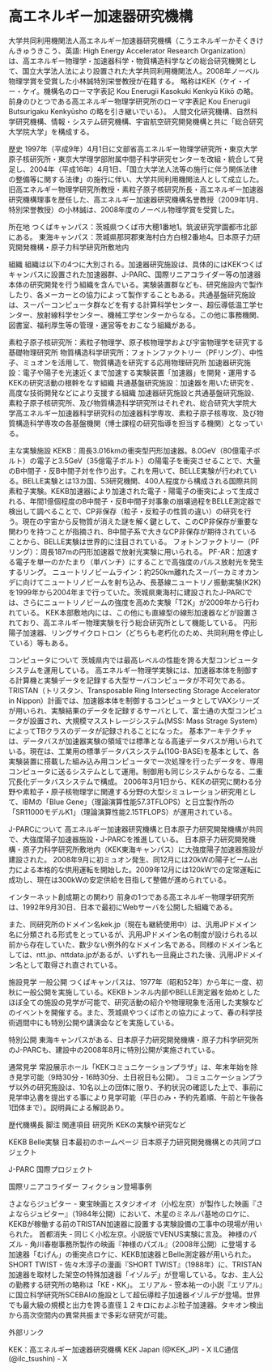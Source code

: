 # 高エネルギー加速器研究機構

大学共同利用機関法人高エネルギー加速器研究機構（こうエネルギーかそくきけんきゅうきこう、英語: High Energy Accelerator Research Organization）は、高エネルギー物理学・加速器科学・物質構造科学などの総合研究機関として、国立大学法人法により設置された大学共同利用機関法人。2008年ノーベル物理学賞を受賞した小林誠特別栄誉教授が在籍する。
略称はKEK（ケイ・イー・ケイ。機構名のローマ字表記 Kou Enerugii Kasokuki Kenkyū Kikō の略。前身のひとつである高エネルギー物理学研究所のローマ字表記 Kou Enerugii Butsurigaku Kenkyūsho の略を引き継いでいる）。
人間文化研究機構、自然科学研究機構、情報・システム研究機構、宇宙航空研究開発機構と共に「総合研究大学院大学」を構成する。

歴史
1997年（平成9年）4月1日に文部省高エネルギー物理学研究所・東京大学原子核研究所・東京大学理学部附属中間子科学研究センターを改組・統合して発足し、2004年（平成16年）4月1日、「国立大学法人法等の施行に伴う関係法律の整備等に関する法律」の施行に伴い、大学共同利用機関法人として成立した。
旧高エネルギー物理学研究所教授・素粒子原子核研究所長・高エネルギー加速器研究機構理事を歴任した、高エネルギー加速器研究機構名誉教授（2009年1月、特別栄誉教授）の小林誠は、2008年度のノーベル物理学賞を受賞した。

所在地
つくばキャンパス：茨城県つくば市大穂1番地1。筑波研究学園都市北部にある。
東海キャンパス：茨城県那珂郡東海村白方白根2番地4。日本原子力研究開発機構・原子力科学研究所敷地内

組織
組織は以下の4つに大別される。加速器研究施設は、具体的にはKEKつくばキャンパスに設置された加速器群、J-PARC、国際リニアコライダー等の加速器本体の研究開発を行う組織を含んでいる。実験装置群なども、研究施設内で製作したり、各メーカーとの協力によって製作することもある。共通基盤研究施設は、スーパーコンピュータ群などを有する計算科学センター、超伝導低温工学センター、放射線科学センター、機械工学センターからなる。この他に事務機関、図書室、福利厚生等の管理・運営等をおこなう組織がある。

素粒子原子核研究所：素粒子物理学、原子核物理学および宇宙物理学を研究する基礎物理研究所
物質構造科学研究所：フォトンファクトリー（PFリング）、中性子、ミュオンを活用して、物質構造を研究する応用物理研究所
加速器研究施設：電子や陽子を光速近くまで加速する実験装置「加速器」を開発・運用するKEKの研究活動の根幹をなす組織
共通基盤研究施設：加速器を用いた研究を、高度な技術開発などにより支援する組織
加速器研究施設と共通基盤研究施設、素粒子原子核研究所、及び物質構造科学研究所はそれぞれ、総合研究大学院大学高エネルギー加速器科学研究科の加速器科学専攻、素粒子原子核専攻、及び物質構造科学専攻の各基盤機関（博士課程の研究指導を担当する機関）となっている。

主な実験施設
KEKB：周長3.016kmの衝突型円形加速器。8.0GeV（80億電子ボルト）の電子と3.5GeV（35億電子ボルト）の陽電子を衝突させることで、大量のB中間子・反B中間子対を作り出す。これを用いて、BELLE実験が行われている。BELLE実験とは13カ国、53研究機関、400人程度から構成される国際共同素粒子実験。KEKB加速器により加速された電子・陽電子の衝突によって生成される、年間1億個程度のB中間子・反B中間子対事象の崩壊過程をBELLE測定器で検出して調べることで、CP非保存（粒子・反粒子の性質の違い）の研究を行う。現在の宇宙から反物質が消えた謎を解く鍵として、このCP非保存が重要な関わりを持つことが指摘され、B中間子系で大きなCP非保存が期待されていることから、BELLE実験は世界的に注目されている。
フォトンファクトリー（PFリング）：周長187mの円形加速器で放射光実験に用いられる。
PF-AR：加速する電子を単一のかたまり（単バンチ）にすることで高強度のパルス放射光を発生するリング。
ニュートリノビームライン：約250km離れたスーパーカミオカンデに向けてニュートリノビームを射ち込み、長基線ニュートリノ振動実験(K2K)を1999年から2004年まで行っていた。茨城県東海村に建設されたJ-PARCでは、さらにニュートリノビームの強度を高めた実験「T2K」が2009年から行われている。
KEK本部敷地内には、この他にも直線型の線形加速器などが設置されており、高エネルギー物理実験を行う総合研究所として機能している。
円形陽子加速器、リングサイクロトロン（どちらも老朽化のため、共同利用を停止している）等もある。

コンピュータについて
茨城県内では最高レベルの性能を誇る大型コンピュータシステムを運用している。
高エネルギー物理学実験には、加速器本体を制御する計算機と実験データを記録する大型サーバコンピュータが不可欠である。TRISTAN（トリスタン、Transposable Ring Intersecting Storage Accelerator in Nippon）計画では、加速器本体を制御するコンピュータとしてVAXシリーズが用いられ、実験結果のデータを記録するサーバとして、富士通の大型コンピュータが設置され、大規模マスストレージシステム(MSS: Mass Strage System)によってTBクラスのデータが記録されることになった。
基本アーキテクチャは、データバスが加速器実験の領域では標準となる高速データバスが用いられている。現在は、工業用の標準データバスシステム(10G-BASE)を基本として、各実験装置に搭載した組み込み用コンピュータで一次処理を行ったデータを、専用コンピュータに送るシステムとして運用。制御用も同じシステムからなる、二重冗長化データバスシステムで構成。
2006年3月1日から、KEKの研究に関わる分野や素粒子・原子核物理学に関連する分野の大型シミュレーション研究用として、IBMの「Blue Gene」（理論演算性能57.3TFLOPS）と日立製作所の「SR11000モデルK1」（理論演算性能2.15TFLOPS）が運用されている。

J-PARCについて
高エネルギー加速器研究機構と日本原子力研究開発機構が共同で、大強度陽子加速器施設・J-PARCを推進している。
日本原子力研究開発機構・原子力科学研究所敷地内（KEK東海キャンパス）に大強度陽子加速器施設が建設された。
2008年9月に初ミュオン発生、同12月には20kWの陽子ビーム出力による本格的な供用運転を開始した。2009年12月には120kWでの定常運転に成功し、現在は300kWの安定供給を目指して整備が進められている。

インターネット創成期との関わり
前身の1つである高エネルギー物理学研究所は、1992年9月30日、日本で最初にWebサーバを公開した組織である。

また、同研究所のドメイン名kek.jp（現在も継続使用中）は、汎用JPドメイン名に分類される形式をとっているが、汎用JPドメイン名の制度が設けられる以前から存在していた、数少ない例外的なドメイン名である。同様のドメイン名としては、ntt.jp、nttdata.jpがあるが、いずれも一旦廃止された後、汎用JPドメイン名として取得され直されている。

施設見学
一般公開
つくばキャンパスは、1977年（昭和52年）から年に一度、初秋に一般公開を実施している。KEKBトンネル内部やBELLE測定器を始めとしたほぼ全ての施設の見学が可能で、研究活動の紹介や物理現象を活用した実験などのイベントを開催する。また、茨城県やつくば市との協力によって、春の科学技術週間中にも特別公開や講演会などを実施している。

特別公開
東海キャンパスがある、日本原子力研究開発機構・原子力科学研究所のJ-PARCも、建設中の2008年8月に特別公開が実施されている。

通常見学
常設展示ホール「KEKコミュニケーションプラザ」は、年末年始を除き見学可能（9時30分 - 16時30分、土日祝日も公開）。
コミュニケーションプラザ以外の研究施設は、10名以上の団体に限り、予約状況の確認した上で、事前に見学申込書を提出する事により見学可能（平日のみ・予約先着順、午前と午後各1団体まで）。説明員による解説あり。

歴代機構長
脚注
関連項目
研究所
KEKの実験や研究など

KEKB
Belle実験
日本最初のホームページ
日本原子力研究開発機構との共同プロジェクト

J-PARC
国際プロジェクト

国際リニアコライダー
フィクション登場事例

さよならジュピター - 東宝映画とスタジオイオ（小松左京）が製作した映画『さよならジュピター』（1984年公開）において、木星のミネルバ基地のロケに、KEKBが稼働する前のTRISTAN加速器に設置する実験設備の工事中の現場が用いられた。
首都消失 - 同じく小松左京。小説版でVENUS実験に言及。
神様のパズル - 角川春樹事務所製作の映画『神様のパズル』（2008年公開）に登場する加速器「むげん」の衝突点ロケに、KEKB加速器とBelle測定器が用いられた。
SHORT TWIST - 佐々木淳子の漫画『SHORT TWIST』（1988年）に、TRISTAN加速器を取材した架空の特殊加速器「イゾルデ」が登場している。なお、主人公の勤務する研究所の略称は「KE・KK」。
エリアル - 笹本祐一の小説『エリアル』に国立科学研究所SCEBAIの施設として超伝導粒子加速器イゾルデが登場。世界でも最大級の規模と出力を誇る直径１２キロにおよぶ粒子加速器。タキオン検出から高次空間内の異常共振まで多彩な研究が可能。

外部リンク

KEK：高エネルギー加速器研究機構
KEK Japan (@KEK_JP) - X
ILC通信 (@ilc_tsushin) - X
